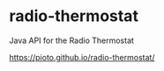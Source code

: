 radio-thermostat
================

Java API for the Radio Thermostat

https://pioto.github.io/radio-thermostat/